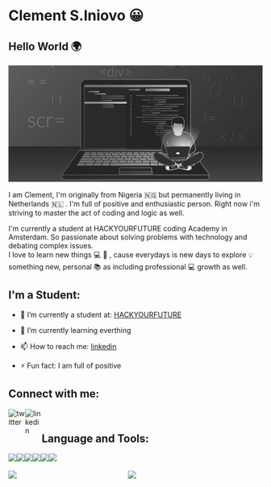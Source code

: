 # Clement S.Iniovo 😀

## Hello World 🌍

<img src="./src/coding.jpeg">
<br />
<!--
**tonyclem/tonyclem** is a ✨ _special_ ✨ repository because its `README.md` (this file) appears on your GitHub profile.
-->

I am Clement, I'm originally from Nigeria 🇳🇬 but permanently living in Netherlands 🇳🇱 . I'm full of positive and enthusiastic person. Right now i'm striving to master the act of coding and logic as well. <br>

I'm currently a student at HACKYOURFUTURE coding Academy in Amsterdam. So passionate about solving problems with technology and debating complex issues. <br>
I love to learn new things 💻 🚀 , cause everydays is new days to explore 💡 something new, personal 📚 as including professional 💻 growth as well.

## I'm a Student:

- 🔭 I’m currently a student at: [HACKYOURFUTURE]

- 🌱 I’m currently learning everthing

- 📫 How to reach me: [linkedin]

- ⚡ Fun fact: I am full of positive

## Connect with me:

[<img align="left" alt="twitter" width="33px" src="https://i.postimg.cc/Kz27Fnty/twitter.png">][twitter]

[<img align="left" alt="linkedin" width="33px" src="https://i.postimg.cc/44rf3Bmt/linkedin-logo.png">][linkedin]

<br />

## Language and Tools:

<img align="left" src="https://img.shields.io/badge/html5-%23E34F26.svg?style=for-the-badge&logo=html5&logoColor=white">

 <img align="left" src="https://img.shields.io/badge/css3-%231572B6.svg?style=for-the-badge&logo=css3&logoColor=white">

<img align="left" src="https://img.shields.io/badge/javascript-%23323330.svg?style=for-the-badge&logo=javascript&logoColor=%23F7DF1E">

<img align="left" src="https://img.shields.io/badge/CodePen-white?style=for-the-badge&logo=codepen&logoColor=black">

<img align="left" src="https://img.shields.io/badge/Visual%20Studio%20Code-0078d7.svg?style=for-the-badge&logo=visual-studio-code&logoColor=white">

<img align="left" src="https://img.shields.io/badge/VIM-%2311AB00.svg?style=for-the-badge&logo=vim&logoColor=white">

<br />
<br />

<img align='left' width="47%"  src='https://github-readme-stats.vercel.app/api?username=tonyclem&show_icons=true&theme=chartreuse-dark'/>

<img align='left' width="47%" src='https://github-readme-stats.vercel.app/api/top-langs/?username=tonyclem&layout=compact'/>

<br />
<br />

[hackyourfuture]: https://www.hackyourfuture.net
[twitter]: https://twitter.com/clement_S_Inv
[linkedin]: https://linkedin.com/in/clementiniovo01
